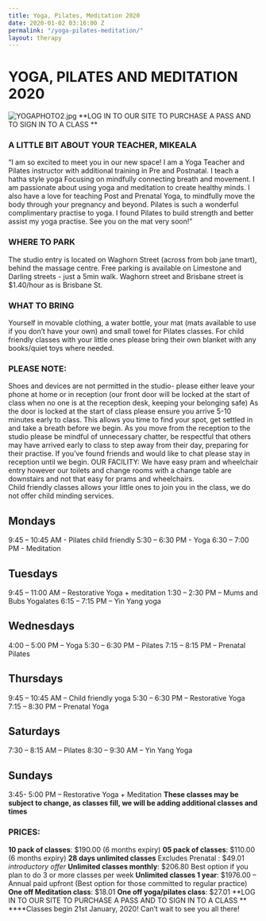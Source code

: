 ```yaml
---
title: Yoga, Pilates, Meditation 2020
date: 2020-01-02 03:16:00 Z
permalink: "/yoga-pilates-meditation/"
layout: therapy
---
```


# YOGA, PILATES AND MEDITATION 2020
![YOGAPHOTO2.jpg](/uploads/YOGAPHOTO2.jpg)
**LOG IN TO OUR SITE TO PURCHASE A PASS AND TO SIGN IN TO A CLASS
**
### A LITTLE BIT ABOUT YOUR TEACHER, MIKEALA
“I am so excited to meet you in our new space! 
I am a Yoga Teacher and Pilates instructor with additional training in Pre and Postnatal. I teach a hatha style yoga Focusing on mindfully connecting breath and movement. I am passionate about using yoga and meditation to create healthy minds.
I also have a love for teaching Post and Prenatal Yoga, to mindfully move the body through your pregnancy and beyond.
Pilates is such a wonderful complimentary practise to yoga. I found Pilates to build strength and better assist my yoga practise. See you on the mat very soon!”

### WHERE TO PARK
The studio entry is located on Waghorn Street (across from bob jane tmart), behind the massage centre. 
Free parking is available on Limestone and Darling streets - just a 5min walk. Waghorn street and Brisbane street is $1.40/hour as is Brisbane St.

### WHAT TO BRING
Yourself in movable clothing, a water bottle, your mat (mats available to use if you don’t have your own) and small towel for Pilates classes.
For child friendly classes with your little ones please bring their own blanket with any books/quiet toys where needed.

### PLEASE NOTE:
Shoes and devices are not permitted in the studio- please either leave your phone at home or in reception (our front door will be locked at the start of class when no one is at the reception desk, keeping your belonging safe) 
As the door is locked at the start of class please ensure you arrive 5-10 minutes early to class. This allows you time to find your spot, get settled in and take a breath before we begin. 
As you move from the reception to the studio please be mindful of unnecessary chatter, be respectful that others may have arrived early to class to step away from their day, preparing for their practise. If you’ve found friends and would like to chat please stay in reception until we begin. 
OUR FACILITY:
We have easy pram and wheelchair entry however our toilets and change rooms with a change table are downstairs and not that easy for prams and wheelchairs.  
Child friendly classes allows your little ones to join you in the class, we do not offer child minding services.

## Mondays
9:45 – 10:45 AM - Pilates child friendly
5:30 – 6:30 PM - Yoga
6:30 – 7:00 PM - Meditation
## Tuesdays
9:45 – 11:00 AM – Restorative Yoga + meditation
1:30 – 2:30 PM – Mums and Bubs Yogalates
6:15 – 7:15 PM – Yin Yang yoga
## Wednesdays
4:00 – 5:00 PM – Yoga
5:30 – 6:30 PM – Pilates
7:15 – 8:15 PM – Prenatal Pilates
## Thursdays
9:45 – 10:45 AM – Child friendly yoga
5:30 – 6:30 PM – Restorative Yoga
7:15 – 8:30 PM – Prenatal Yoga 
## Saturdays
7:30 – 8:15 AM – Pilates
8:30 – 9:30 AM – Yin Yang Yoga
## Sundays
3:45- 5:00 PM – Restorative Yoga + Meditation
**These classes may be subject to change, as classes fill, we will be adding additional classes and times**

### PRICES: 
**10 pack of classes**: $190.00 (6 months expiry)
**05 pack of classes**: $110.00 (6 months expiry)
**28 days unlimited classes** Excludes Prenatal : $49.01 *introductory offer*
**Unlimited classes monthly**: $206.80 Best option if you plan to do 3 or more classes per week 
**Unlimited classes 1 year**: $1976.00 – Annual paid upfront (Best option for those committed to regular practice) 
**One off Meditation class**: $18.01
**One off yoga/pilates class**: $27.01
**LOG IN TO OUR SITE TO PURCHASE A PASS AND TO SIGN IN TO A CLASS
**
****Classes begin 21st January, 2020! Can’t wait to see you all there!